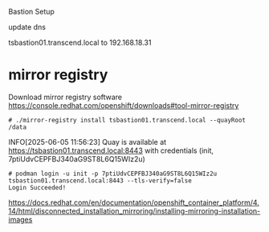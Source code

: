 Bastion Setup

update dns 

tsbastion01.transcend.local to 192.168.18.31

# mirror registry

Download mirror registry software
https://console.redhat.com/openshift/downloads#tool-mirror-registry

    # ./mirror-registry install tsbastion01.transcend.local --quayRoot /data
 
INFO[2025-06-05 11:56:23] Quay is available at https://tsbastion01.transcend.local:8443 with credentials (init, 7ptiUdvCEPFBJ340aG9ST8L6Q15WIz2u) 

    # podman login -u init -p 7ptiUdvCEPFBJ340aG9ST8L6Q15WIz2u tsbastion01.transcend.local:8443 --tls-verify=false
    Login Succeeded!

https://docs.redhat.com/en/documentation/openshift_container_platform/4.14/html/disconnected_installation_mirroring/installing-mirroring-installation-images